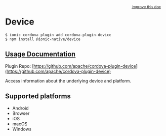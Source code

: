 <a style="float:right;font-size:12px;" href="http://github.com/ionic-team/ionic-native/edit/master/src/@ionic-native/plugins/device/index.ts#L3">
  Improve this doc
</a>

# Device

```
$ ionic cordova plugin add cordova-plugin-device
$ npm install @ionic-native/device
```

## [Usage Documentation](https://ionicframework.com/docs/native/device/)

Plugin Repo: [https://github.com/apache/cordova-plugin-device](https://github.com/apache/cordova-plugin-device)

Access information about the underlying device and platform.

## Supported platforms
- Android
- Browser
- iOS
- macOS
- Windows



